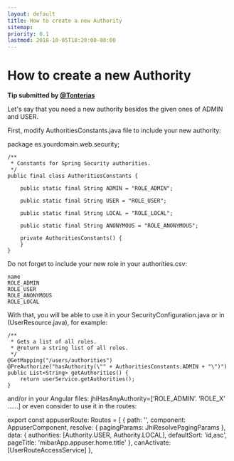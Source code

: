 ```yaml
---
layout: default
title: How to create a new Authority
sitemap:
priority: 0.1
lastmod: 2018-10-05T18:20:00-00:00
---
```

# How to create a new Authority

__Tip submitted by [@Tonterias](https://github.com/Tonterias)__

Let's say that you need a new authority besides the given ones of ADMIN and USER.

First, modify AuthoritiesConstants.java file to include your new authority:

package es.yourdomain.web.security;

	/**
	 * Constants for Spring Security authorities.
	 */
	public final class AuthoritiesConstants {

	    public static final String ADMIN = "ROLE_ADMIN";

	    public static final String USER = "ROLE_USER";

	    public static final String LOCAL = "ROLE_LOCAL";

	    public static final String ANONYMOUS = "ROLE_ANONYMOUS";

	    private AuthoritiesConstants() {
	    }
	}

Do not forget to include your new role in your authorities.csv:

	name
	ROLE_ADMIN
	ROLE_USER
	ROLE_ANONYMOUS
	ROLE_LOCAL


With that, you will be able to use it in your SecurityConfiguration.java or in (UserResource.java), for example:
	
    /**
     * Gets a list of all roles.
     * @return a string list of all roles.
     */
    @GetMapping("/users/authorities")
    @PreAuthorize("hasAuthority(\"" + AuthoritiesConstants.ADMIN + "\")")
    public List<String> getAuthorities() {
        return userService.getAuthorities();
    }

and/or in your Angular files: jhiHasAnyAuthority=[‘ROLE_ADMIN’. ‘ROLE_X’ ……] or even consider to use it in the routes:

export const appuserRoute: Routes = [
  {
    path: '',
    component: AppuserComponent,
    resolve: {
      pagingParams: JhiResolvePagingParams
    },
    data: {
      authorities: [Authority.USER, Authority.LOCAL],
      defaultSort: 'id,asc',
      pageTitle: 'mibarApp.appuser.home.title'
    },
    canActivate: [UserRouteAccessService]
  },
	

